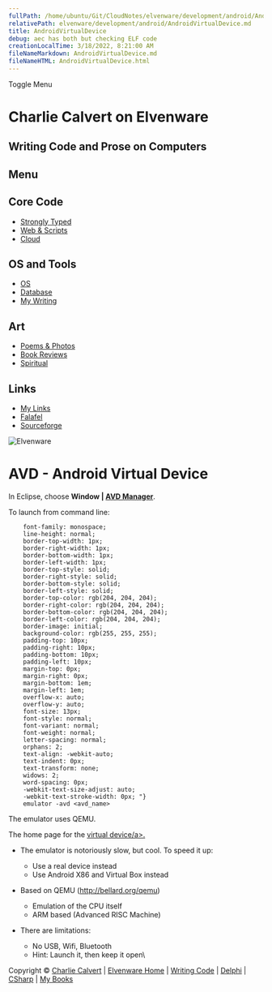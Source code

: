 ```yaml
---
fullPath: /home/ubuntu/Git/CloudNotes/elvenware/development/android/AndroidVirtualDevice.md
relativePath: elvenware/development/android/AndroidVirtualDevice.md
title: AndroidVirtualDevice
debug: aec has both but checking ELF code
creationLocalTime: 3/18/2022, 8:21:00 AM
fileNameMarkdown: AndroidVirtualDevice.md
fileNameHTML: AndroidVirtualDevice.html
---
```


<!-- toc -->
<!-- tocstop -->

Toggle Menu

Charlie Calvert on Elvenware
============================

Writing Code and Prose on Computers
-----------------------------------

Menu
----

Core Code
---------

-   [Strongly Typed](../index.html)
-   [Web & Scripts](../web/index.html)
-   [Cloud](../cloud/index.shtml)

OS and Tools
------------

-   [OS](../../os/index.html)
-   [Database](../database/index.html)
-   [My Writing](../../books/index.html)

Art
---

-   [Poems & Photos](../../Art/index.html)
-   [Book Reviews](../../books/reading/index.html)
-   [Spiritual](../../spirit/index.html)

Links
-----

-   [My Links](../../links.html)
-   [Falafel](http://www.falafel.com/)
-   [Sourceforge](http://sourceforge.net/projects/elvenware/)

![Elvenware](../../images/elvenwarelogo.png)

AVD - Android Virtual Device
============================

In Eclipse, choose **Window | [AVD
Manager](http://developer.android.com/guide/developing/devices/managing-avds.html)**.

To launch from command line:

~~~~ {.prettyprint style="color: rgb(0, 112, 0); 
    font-family: monospace; 
    line-height: normal; 
    border-top-width: 1px; 
    border-right-width: 1px; 
    border-bottom-width: 1px; 
    border-left-width: 1px; 
    border-top-style: solid; 
    border-right-style: solid; 
    border-bottom-style: solid; 
    border-left-style: solid; 
    border-top-color: rgb(204, 204, 204); 
    border-right-color: rgb(204, 204, 204); 
    border-bottom-color: rgb(204, 204, 204); 
    border-left-color: rgb(204, 204, 204); 
    border-image: initial; 
    background-color: rgb(255, 255, 255); 
    padding-top: 10px; 
    padding-right: 10px; 
    padding-bottom: 10px; 
    padding-left: 10px; 
    margin-top: 0px; 
    margin-right: 0px; 
    margin-bottom: 1em; 
    margin-left: 1em; 
    overflow-x: auto; 
    overflow-y: auto; 
    font-size: 13px; 
    font-style: normal; 
    font-variant: normal; 
    font-weight: normal; 
    letter-spacing: normal; 
    orphans: 2; 
    text-align: -webkit-auto; 
    text-indent: 0px; 
    text-transform: none; 
    widows: 2; 
    word-spacing: 0px; 
    -webkit-text-size-adjust: auto; 
    -webkit-text-stroke-width: 0px; "}
    emulator -avd <avd_name>
~~~~

The emulator uses QEMU.

The home page for the [virtual
device/a\>.](http://developer.android.com/guide/developing/devices/index.html)

-   The emulator is notoriously slow, but cool. To speed it up:
    -   Use a real device instead
    -   Use Android X86 and Virtual Box instead

-   Based on QEMU (http://bellard.org/qemu)
    -   Emulation of the CPU itself
    -   ARM based (Advanced RISC Machine)

-   There are limitations:
    -   No USB, Wifi, Bluetooth
    -   Hint: Launch it, then keep it open\

[](http://developer.android.com/guide/developing/devices/index.html)

Copyright © [Charlie Calvert](../../index.html) | [Elvenware
Home](../../index.html) | [Writing Code](../index.html) |
[Delphi](../delphi/index.html) | [CSharp](../csharp/index.html) | [My
Books](../../books/index.html)
